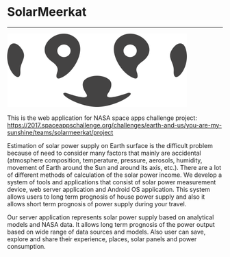# SolarMeerkat

<hr>

<img src="https://github.com/solar-meerkat/SolarMeerkat/blob/master/logotype.png">

This is the web application for NASA space apps challenge project:
https://2017.spaceappschallenge.org/challenges/earth-and-us/you-are-my-sunshine/teams/solarmeerkat/project

Estimation of solar power supply on Earth surface is the difficult problem because of need to consider many factors that mainly are accidental (atmosphere composition, temperature, pressure, aerosols, humidity, movement of Earth around the Sun and around its axis, etc.). There are a lot of different methods of calculation of the solar power income. We develop a system of tools and applications that consist of solar power measurement device, web server application and Android OS application. This system allows users to long term prognosis of house power supply and also it allows short term prognosis of power supply during your travel. 

Our server application represents solar power supply based on analytical models and NASA data. It allows long term prognosis of the  power output based on wide range of data sources and models. Also user can save, explore and share their experience, places, solar panels and power consumption. 
